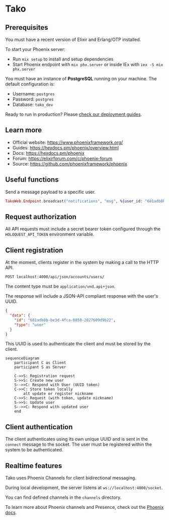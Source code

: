 # Tako

## Prerequisites

You must have a recent version of Elixir and Erlang/OTP installed.

To start your Phoenix server:

  * Run `mix setup` to install and setup dependencies
  * Start Phoenix endpoint with `mix phx.server` or inside IEx with `iex -S mix phx.server`

You must have an instance of **PostgreSQL** running on your machine. The default configuration is:

  * Username: `postgres`
  * Password: `postgres`
  * Database: `tako_dev`

Ready to run in production? Please [check our deployment guides](https://hexdocs.pm/phoenix/deployment.html).

## Learn more

  * Official website: https://www.phoenixframework.org/
  * Guides: https://hexdocs.pm/phoenix/overview.html
  * Docs: https://hexdocs.pm/phoenix
  * Forum: https://elixirforum.com/c/phoenix-forum
  * Source: https://github.com/phoenixframework/phoenix

## Useful functions

Send a message payload to a specific user.

```elixir
TakoWeb.Endpoint.broadcast("notifications", "msg", %{user_id: "681adb8b-be3d-4fca-8858-2827609d9b22", message: "Testiiing"})
```

## Request authorization

All API requests must include a secret bearer token configured through the `HOLOQUEST_API_TOKEN` environment variable.

## Client registration

At the moment, clients register in the system by making a call to the HTTP API.

`POST localhost:4000/api/json/accounts/users/`

The content type must be `application/vnd.api+json`.

The response will include a JSON-API compliant response with the user's UUID.

```json
{
  "data": {
    "id": "681adb8b-be3d-4fca-8858-2827609d9b22",
    "type": "user"
  }
}
```

This UUID is used to authenticate the client and must be stored by the client.

```mermaid
sequenceDiagram
    participant C as Client
    participant S as Server

    C->>S: Registration request
    S->>S: Create new user
    S-->>C: Respond with User (UUID token)
    C->>C: Store token locally
		alt update or register nickname
    C->>S: Request (with token, update nickname)
    S->>S: Update user
    S-->>C: Respond with updated user
	end
```

## Client authentication

The client authenticates using its own unique UUID and is sent in the `connect` message to the socket. The user must be registered within the system to be authenticated.

## Realtime features

Tako uses Phoenix Channels for client bidirectional messaging.

During local development, the server listens at `ws://localhost:4000/socket`.

You can find defined channels in the `channels` directory.

To learn more about Phoenix channels and Presence, check out the [Phoenix docs](https://hexdocs.pm/phoenix/channels.html).
